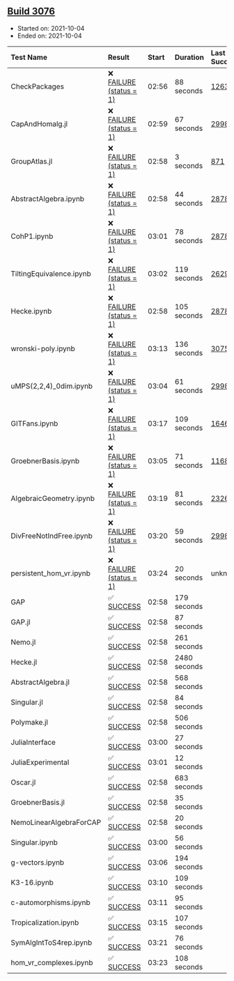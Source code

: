 ## [Build 3076](https://oscarci.mathematik.uni-kl.de/job/oscar-stable/3076/)

* Started on: 2021-10-04
* Ended on: 2021-10-04

| Test Name    | Result | Start | Duration | Last Success | First Failure |
|:-------------|:-------|:------|:---------|:-------------|:--------------|
| CheckPackages | ❌ [FAILURE (status = 1)](https://oscarci.mathematik.uni-kl.de/job/oscar-stable/3076/artifact/logs/build-3076/CheckPackages.log) | 02:56 | 88 seconds | [1263](https://oscarci.mathematik.uni-kl.de/job/oscar-stable/1263/) | [1264](https://oscarci.mathematik.uni-kl.de/job/oscar-stable/1264/) |
| CapAndHomalg.jl | ❌ [FAILURE (status = 1)](https://oscarci.mathematik.uni-kl.de/job/oscar-stable/3076/artifact/logs/build-3076/CapAndHomalg.jl.log) | 02:59 | 67 seconds | [2998](https://oscarci.mathematik.uni-kl.de/job/oscar-stable/2998/) | [2999](https://oscarci.mathematik.uni-kl.de/job/oscar-stable/2999/) |
| GroupAtlas.jl | ❌ [FAILURE (status = 1)](https://oscarci.mathematik.uni-kl.de/job/oscar-stable/3076/artifact/logs/build-3076/GroupAtlas.jl.log) | 02:58 | 3 seconds | [871](https://oscarci.mathematik.uni-kl.de/job/oscar-stable/871/) | [872](https://oscarci.mathematik.uni-kl.de/job/oscar-stable/872/) |
| AbstractAlgebra.ipynb | ❌ [FAILURE (status = 1)](https://oscarci.mathematik.uni-kl.de/job/oscar-stable/3076/artifact/logs/build-3076/AbstractAlgebra.ipynb.log) | 02:58 | 44 seconds | [2878](https://oscarci.mathematik.uni-kl.de/job/oscar-stable/2878/) | [2879](https://oscarci.mathematik.uni-kl.de/job/oscar-stable/2879/) |
| CohP1.ipynb | ❌ [FAILURE (status = 1)](https://oscarci.mathematik.uni-kl.de/job/oscar-stable/3076/artifact/logs/build-3076/CohP1.ipynb.log) | 03:01 | 78 seconds | [2878](https://oscarci.mathematik.uni-kl.de/job/oscar-stable/2878/) | [2879](https://oscarci.mathematik.uni-kl.de/job/oscar-stable/2879/) |
| TiltingEquivalence.ipynb | ❌ [FAILURE (status = 1)](https://oscarci.mathematik.uni-kl.de/job/oscar-stable/3076/artifact/logs/build-3076/TiltingEquivalence.ipynb.log) | 03:02 | 119 seconds | [2629](https://oscarci.mathematik.uni-kl.de/job/oscar-stable/2629/) | [2630](https://oscarci.mathematik.uni-kl.de/job/oscar-stable/2630/) |
| Hecke.ipynb | ❌ [FAILURE (status = 1)](https://oscarci.mathematik.uni-kl.de/job/oscar-stable/3076/artifact/logs/build-3076/Hecke.ipynb.log) | 02:58 | 105 seconds | [2878](https://oscarci.mathematik.uni-kl.de/job/oscar-stable/2878/) | [2879](https://oscarci.mathematik.uni-kl.de/job/oscar-stable/2879/) |
| wronski-poly.ipynb | ❌ [FAILURE (status = 1)](https://oscarci.mathematik.uni-kl.de/job/oscar-stable/3076/artifact/logs/build-3076/wronski-poly.ipynb.log) | 03:13 | 136 seconds | [3075](https://oscarci.mathematik.uni-kl.de/job/oscar-stable/3075/) | [3076](https://oscarci.mathematik.uni-kl.de/job/oscar-stable/3076/) |
| uMPS(2,2,4)_0dim.ipynb | ❌ [FAILURE (status = 1)](https://oscarci.mathematik.uni-kl.de/job/oscar-stable/3076/artifact/logs/build-3076/uMPS-2-2-4-_0dim.ipynb.log) | 03:04 | 61 seconds | [2998](https://oscarci.mathematik.uni-kl.de/job/oscar-stable/2998/) | [2999](https://oscarci.mathematik.uni-kl.de/job/oscar-stable/2999/) |
| GITFans.ipynb | ❌ [FAILURE (status = 1)](https://oscarci.mathematik.uni-kl.de/job/oscar-stable/3076/artifact/logs/build-3076/GITFans.ipynb.log) | 03:17 | 109 seconds | [1646](https://oscarci.mathematik.uni-kl.de/job/oscar-stable/1646/) | [1647](https://oscarci.mathematik.uni-kl.de/job/oscar-stable/1647/) |
| GroebnerBasis.ipynb | ❌ [FAILURE (status = 1)](https://oscarci.mathematik.uni-kl.de/job/oscar-stable/3076/artifact/logs/build-3076/GroebnerBasis.ipynb.log) | 03:05 | 71 seconds | [1168](https://oscarci.mathematik.uni-kl.de/job/oscar-stable/1168/) | [1169](https://oscarci.mathematik.uni-kl.de/job/oscar-stable/1169/) |
| AlgebraicGeometry.ipynb | ❌ [FAILURE (status = 1)](https://oscarci.mathematik.uni-kl.de/job/oscar-stable/3076/artifact/logs/build-3076/AlgebraicGeometry.ipynb.log) | 03:19 | 81 seconds | [2326](https://oscarci.mathematik.uni-kl.de/job/oscar-stable/2326/) | [2327](https://oscarci.mathematik.uni-kl.de/job/oscar-stable/2327/) |
| DivFreeNotIndFree.ipynb | ❌ [FAILURE (status = 1)](https://oscarci.mathematik.uni-kl.de/job/oscar-stable/3076/artifact/logs/build-3076/DivFreeNotIndFree.ipynb.log) | 03:20 | 59 seconds | [2998](https://oscarci.mathematik.uni-kl.de/job/oscar-stable/2998/) | [2999](https://oscarci.mathematik.uni-kl.de/job/oscar-stable/2999/) |
| persistent_hom_vr.ipynb | ❌ [FAILURE (status = 1)](https://oscarci.mathematik.uni-kl.de/job/oscar-stable/3076/artifact/logs/build-3076/persistent_hom_vr.ipynb.log) | 03:24 | 20 seconds | unknown | unknown |
| GAP | ✅ [SUCCESS](https://oscarci.mathematik.uni-kl.de/job/oscar-stable/3076/artifact/logs/build-3076/GAP.log) | 02:58 | 179 seconds |  |  |
| GAP.jl | ✅ [SUCCESS](https://oscarci.mathematik.uni-kl.de/job/oscar-stable/3076/artifact/logs/build-3076/GAP.jl.log) | 02:58 | 87 seconds |  |  |
| Nemo.jl | ✅ [SUCCESS](https://oscarci.mathematik.uni-kl.de/job/oscar-stable/3076/artifact/logs/build-3076/Nemo.jl.log) | 02:58 | 261 seconds |  |  |
| Hecke.jl | ✅ [SUCCESS](https://oscarci.mathematik.uni-kl.de/job/oscar-stable/3076/artifact/logs/build-3076/Hecke.jl.log) | 02:58 | 2480 seconds |  |  |
| AbstractAlgebra.jl | ✅ [SUCCESS](https://oscarci.mathematik.uni-kl.de/job/oscar-stable/3076/artifact/logs/build-3076/AbstractAlgebra.jl.log) | 02:58 | 568 seconds |  |  |
| Singular.jl | ✅ [SUCCESS](https://oscarci.mathematik.uni-kl.de/job/oscar-stable/3076/artifact/logs/build-3076/Singular.jl.log) | 02:58 | 84 seconds |  |  |
| Polymake.jl | ✅ [SUCCESS](https://oscarci.mathematik.uni-kl.de/job/oscar-stable/3076/artifact/logs/build-3076/Polymake.jl.log) | 02:58 | 506 seconds |  |  |
| JuliaInterface | ✅ [SUCCESS](https://oscarci.mathematik.uni-kl.de/job/oscar-stable/3076/artifact/logs/build-3076/JuliaInterface.log) | 03:00 | 27 seconds |  |  |
| JuliaExperimental | ✅ [SUCCESS](https://oscarci.mathematik.uni-kl.de/job/oscar-stable/3076/artifact/logs/build-3076/JuliaExperimental.log) | 03:01 | 12 seconds |  |  |
| Oscar.jl | ✅ [SUCCESS](https://oscarci.mathematik.uni-kl.de/job/oscar-stable/3076/artifact/logs/build-3076/Oscar.jl.log) | 02:58 | 683 seconds |  |  |
| GroebnerBasis.jl | ✅ [SUCCESS](https://oscarci.mathematik.uni-kl.de/job/oscar-stable/3076/artifact/logs/build-3076/GroebnerBasis.jl.log) | 02:58 | 35 seconds |  |  |
| NemoLinearAlgebraForCAP | ✅ [SUCCESS](https://oscarci.mathematik.uni-kl.de/job/oscar-stable/3076/artifact/logs/build-3076/NemoLinearAlgebraForCAP.log) | 02:58 | 20 seconds |  |  |
| Singular.ipynb | ✅ [SUCCESS](https://oscarci.mathematik.uni-kl.de/job/oscar-stable/3076/artifact/logs/build-3076/Singular.ipynb.log) | 03:00 | 56 seconds |  |  |
| g-vectors.ipynb | ✅ [SUCCESS](https://oscarci.mathematik.uni-kl.de/job/oscar-stable/3076/artifact/logs/build-3076/g-vectors.ipynb.log) | 03:06 | 194 seconds |  |  |
| K3-16.ipynb | ✅ [SUCCESS](https://oscarci.mathematik.uni-kl.de/job/oscar-stable/3076/artifact/logs/build-3076/K3-16.ipynb.log) | 03:10 | 109 seconds |  |  |
| c-automorphisms.ipynb | ✅ [SUCCESS](https://oscarci.mathematik.uni-kl.de/job/oscar-stable/3076/artifact/logs/build-3076/c-automorphisms.ipynb.log) | 03:11 | 95 seconds |  |  |
| Tropicalization.ipynb | ✅ [SUCCESS](https://oscarci.mathematik.uni-kl.de/job/oscar-stable/3076/artifact/logs/build-3076/Tropicalization.ipynb.log) | 03:15 | 107 seconds |  |  |
| SymAlgIntToS4rep.ipynb | ✅ [SUCCESS](https://oscarci.mathematik.uni-kl.de/job/oscar-stable/3076/artifact/logs/build-3076/SymAlgIntToS4rep.ipynb.log) | 03:21 | 76 seconds |  |  |
| hom_vr_complexes.ipynb | ✅ [SUCCESS](https://oscarci.mathematik.uni-kl.de/job/oscar-stable/3076/artifact/logs/build-3076/hom_vr_complexes.ipynb.log) | 03:23 | 108 seconds |  |  |
